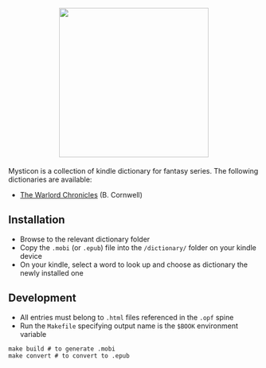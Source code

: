 <h1 align="center">
  <br>
  <img src="https://github.com/user-attachments/assets/1f3709cc-6eec-4a49-bf6b-8ae43ddf4fb7" width="300">
</h1>

Mysticon is a collection of kindle dictionary for fantasy series. The following dictionaries are available:

- [The Warlord Chronicles](/the_warlord_chronicles) (B. Cornwell)

## Installation

- Browse to the relevant dictionary folder
- Copy the `.mobi` (or `.epub`) file into the `/dictionary/` folder on your kindle device
- On your kindle, select a word to look up and choose as dictionary the newly installed one

## Development

- All entries must belong to `.html` files referenced in the `.opf` spine
- Run the `Makefile` specifying output name is the `$BOOK` environment variable

```make
make build # to generate .mobi
make convert # to convert to .epub
```
